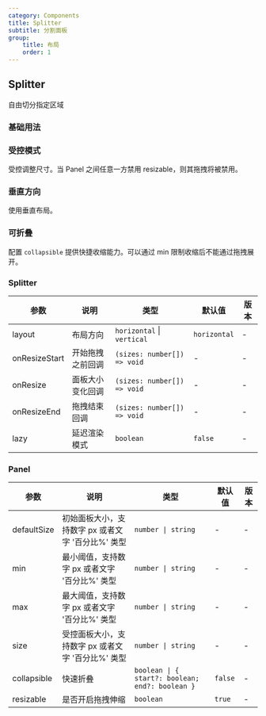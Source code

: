 ```yaml
---
category: Components
title: Splitter
subtitle: 分割面板
group:
    title: 布局
    order: 1
---
```


## Splitter

自由切分指定区域

### 基础用法

<code src="./index.tsx"></code>

### 受控模式

受控调整尺寸。当 Panel 之间任意一方禁用 resizable，则其拖拽将被禁用。

<code src="./controlled.tsx"></code>

### 垂直方向

使用垂直布局。

<code src="./vertical.tsx"></code>

### 可折叠

配置 `collapsible` 提供快捷收缩能力。可以通过 min 限制收缩后不能通过拖拽展开。

<code src="./collapsible.tsx"></code>

### Splitter

| 参数          | 说明             | 类型                        | 默认值       | 版本 |
| ------------- | ---------------- | --------------------------- | ------------ | ---- |
| layout        | 布局方向         | `horizontal` \| `vertical`  | `horizontal` | -    |
| onResizeStart | 开始拖拽之前回调 | `(sizes: number[]) => void` | -            | -    |
| onResize      | 面板大小变化回调 | `(sizes: number[]) => void` | -            | -    |
| onResizeEnd   | 拖拽结束回调     | `(sizes: number[]) => void` | -            | -    |
| lazy          | 延迟渲染模式     | `boolean`                   | `false`      | -    |

### Panel

| 参数        | 说明                                              | 类型                                            | 默认值  | 版本 |
| ----------- | ------------------------------------------------- | ----------------------------------------------- | ------- | ---- |
| defaultSize | 初始面板大小，支持数字 px 或者文字 '百分比%' 类型 | `number \| string`                              | -       | -    |
| min         | 最小阈值，支持数字 px 或者文字 '百分比%' 类型     | `number \| string`                              | -       | -    |
| max         | 最大阈值，支持数字 px 或者文字 '百分比%' 类型     | `number \| string`                              | -       | -    |
| size        | 受控面板大小，支持数字 px 或者文字 '百分比%' 类型 | `number \| string`                              | -       | -    |
| collapsible | 快速折叠                                          | `boolean \| { start?: boolean; end?: boolean }` | `false` | -    |
| resizable   | 是否开启拖拽伸缩                                  | `boolean`                                       | `true`  | -    |
